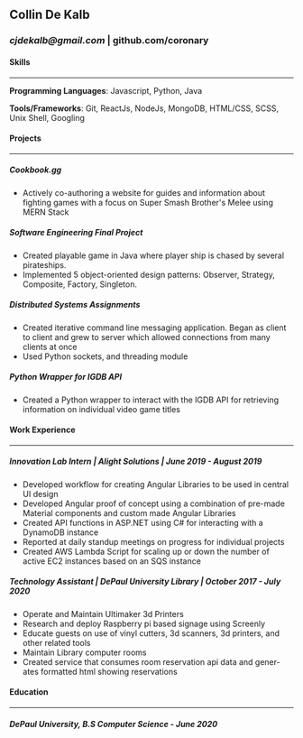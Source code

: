## Collin De Kalb
### _cjdekalb@gmail.com_ | github.com/coronary

#### Skills
---
 **Programming Languages**: Javascript, Python, Java
 
 **Tools/Frameworks**: Git, ReactJs, NodeJs, MongoDB, HTML/CSS, SCSS, Unix Shell, Googling

#### Projects
---
##### Cookbook.gg 
- Actively co-authoring a website for guides and information about fighting games with a focus on Super Smash Brother's Melee using MERN Stack
##### Software Engineering Final Project
- Created playable game in Java where player ship is chased by several
pirateships.
- Implemented 5 object-oriented design patterns: Observer, Strategy,
Composite, Factory, Singleton. 

##### Distributed Systems Assignments
- Created iterative command line messaging application. Began as client to client and grew to server which allowed connections from many clients at once 
- Used Python sockets, and threading module
##### Python Wrapper for IGDB API
- Created a Python wrapper to interact with the IGDB API for retrieving
information on individual video game titles
#### Work Experience
---
##### Innovation Lab Intern | _Alight Solutions_ | _June 2019 - August 2019_
- Developed workflow for creating Angular Libraries to be used in central
UI design
- Developed Angular proof of concept using a combination of pre-made
Material components and custom made Angular Libraries
- Created API functions in ASP.NET using C# for interacting with a DynamoDB
instance
- Reported at daily standup meetings on progress for individual projects
- Created AWS Lambda Script for scaling up or down the number of
active EC2 instances based on an SQS instance

##### Technology Assistant | _DePaul University Library_ | _October 2017 - July 2020_ 
- Operate and Maintain Ultimaker 3d Printers
- Research and deploy Raspberry pi based signage using Screenly
- Educate guests on use of vinyl cutters, 3d scanners, 3d printers, and
other related tools
- Maintain Library computer rooms
- Created service that consumes room reservation api data and gener-
ates formatted html showing reservations 
#### Education
---
##### DePaul University, B.S Computer Science - June 2020
